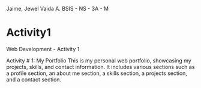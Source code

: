Jaime, Jewel Vaida A.
BSIS - NS - 3A - M
# Activity1
Web Development - Activity 1

Activity # 1: My Portfolio
	This is my personal web portfolio, showcasing my projects, skills, and contact information. It includes various sections such as a profile section, an about me section, a skills section, a projects section, and a contact section.
